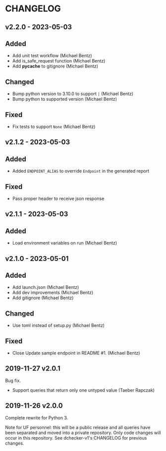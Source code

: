 CHANGELOG
=========

## v2.2.0 - 2023-05-03
## Added
 * Add unit test workflow (Michael Bentz)
 * Add is_safe_request function (Michael Bentz)
 * Add __pycache__ to gitignore (Michael Bentz)

## Changed
 * Bump python version to 3.10.0 to support `|` (Michael Bentz)
 * Bump python to supported version (Michael Bentz)

## Fixed
 * Fix tests to support `None` (Michael Bentz)

## v2.1.2 - 2023-05-03
## Added
 * Added `ENDPOINT_ALIAS` to override `Endpoint` in the generated report 

## Fixed
 * Pass proper header to receive json response

## v2.1.1 - 2023-05-03
## Added
 * Load environment variables on run (Michael Bentz)

## v2.1.0 - 2023-05-01
## Added
 * Add launch.json (Michael Bentz)
 * Add dev improvements (Michael Bentz)
 * Add gitignore (Michael Bentz)

## Changed
 * Use toml instead of setup.py (Michael Bentz)

## Fixed
 * Close Update sample endpoint in README #1. (Michael Bentz)

2019-11-27 v2.0.1
-----------------

Bug fix.

* Support queries that return only one untyped value (Taeber Rapczak)


2019-11-26 v2.0.0
-----------------

Complete rewrite for Python 3.

Note for UF personnel: this will be a public release and all queries have been
separated and moved into a private repository. Only code changes will occur in
this repository. See dchecker-v1's CHANGELOG for previous changes.

